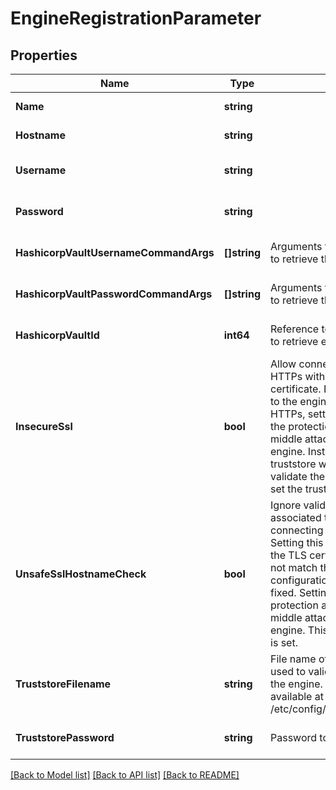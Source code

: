 # EngineRegistrationParameter

## Properties
Name | Type | Description | Notes
------------ | ------------- | ------------- | -------------
**Name** | **string** |  | [default to null]
**Hostname** | **string** |  | [default to null]
**Username** | **string** |  | [optional] [default to null]
**Password** | **string** |  | [optional] [default to null]
**HashicorpVaultUsernameCommandArgs** | **[]string** | Arguments to pass to the Vault CLI tool to retrieve the username for the engine. | [optional] [default to null]
**HashicorpVaultPasswordCommandArgs** | **[]string** | Arguments to pass to the Vault CLI tool to retrieve the password for the engine. | [optional] [default to null]
**HashicorpVaultId** | **int64** | Reference to the Hashicorp vault to use to retrieve engine credentials. | [optional] [default to null]
**InsecureSsl** | **bool** | Allow connections to the engine over HTTPs without validating the TLS certificate. Even though the connection to the engine might be performed over HTTPs, setting this property eliminates the protection against a man-in-the-middle attach for connections to this engine. Instead, consider creating a truststore with a Certificate Authority to validate the engine&#x27;s certificate, and set the truststore_path propery.  | [optional] [default to false]
**UnsafeSslHostnameCheck** | **bool** | Ignore validation of the name associated to the TLS certificate when connecting to the engine over HTTPs. Setting this value must only be done if the TLS certificate of the engine does not match the hostname, and the TLS configuration of the engine cannot be fixed. Setting this property reduces the protection against a man-in-the-middle attack for connections to this engine. This is ignored if insecure_ssl is set.  | [optional] [default to false]
**TruststoreFilename** | **string** | File name of a truststore which can be used to validate the TLS certificate of the engine. The truststore must be available at /etc/config/certs/&lt;truststore_filename&gt;  | [optional] [default to null]
**TruststorePassword** | **string** | Password to read the truststore.  | [optional] [default to null]

[[Back to Model list]](../README.md#documentation-for-models) [[Back to API list]](../README.md#documentation-for-api-endpoints) [[Back to README]](../README.md)

